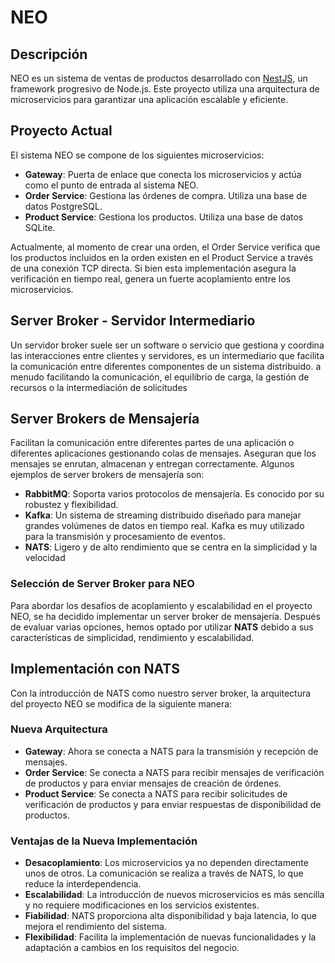 # NEO

## Descripción
NEO es un sistema de ventas de productos desarrollado con [NestJS](https://nestjs.com/), un framework progresivo de Node.js. Este proyecto utiliza una arquitectura de microservicios para garantizar una aplicación escalable y eficiente.

## Proyecto Actual
El sistema NEO se compone de los siguientes microservicios:
- **Gateway**: Puerta de enlace que conecta los microservicios y actúa como el punto de entrada al sistema NEO.
- **Order Service**: Gestiona las órdenes de compra. Utiliza una base de datos PostgreSQL.
- **Product Service**: Gestiona los productos. Utiliza una base de datos SQLite.

Actualmente, al momento de crear una orden, el Order Service verifica que los productos incluidos en la orden existen en el Product Service a través de una conexión TCP directa. Si bien esta implementación asegura la verificación en tiempo real, genera un fuerte acoplamiento entre los microservicios.

## Server Broker - Servidor Intermediario
Un servidor broker suele ser un software o servicio que gestiona y coordina las interacciones entre clientes y servidores, es un intermediario que facilita la comunicación entre diferentes componentes de un sistema distribuido. a menudo facilitando la comunicación, el equilibrio de carga, la gestión de recursos o la intermediación de solicitudes

## Server Brokers de Mensajería
Facilitan la comunicación entre diferentes partes de una aplicación o diferentes aplicaciones gestionando colas de mensajes. Aseguran que los mensajes se enrutan, almacenan y entregan correctamente. Algunos ejemplos de server brokers de mensajería son:
   - **RabbitMQ**: Soporta varios protocolos de mensajería. Es conocido por su robustez y flexibilidad.
   - **Kafka**: Un sistema de streaming distribuido diseñado para manejar grandes volúmenes de datos en tiempo real. Kafka es muy utilizado para la transmisión y procesamiento de eventos.
   - **NATS**: Ligero y de alto rendimiento que se centra en la simplicidad y la velocidad

### Selección de Server Broker para NEO
Para abordar los desafíos de acoplamiento y escalabilidad en el proyecto NEO, se ha decidido implementar un server broker de mensajería. Después de evaluar varias opciones, hemos optado por utilizar **NATS** debido a sus características de simplicidad, rendimiento y escalabilidad.

## Implementación con NATS
Con la introducción de NATS como nuestro server broker, la arquitectura del proyecto NEO se modifica de la siguiente manera:

### Nueva Arquitectura
- **Gateway**: Ahora se conecta a NATS para la transmisión y recepción de mensajes.
- **Order Service**: Se conecta a NATS para recibir mensajes de verificación de productos y para enviar mensajes de creación de órdenes.
- **Product Service**: Se conecta a NATS para recibir solicitudes de verificación de productos y para enviar respuestas de disponibilidad de productos.

### Ventajas de la Nueva Implementación
- **Desacoplamiento**: Los microservicios ya no dependen directamente unos de otros. La comunicación se realiza a través de NATS, lo que reduce la interdependencia.
- **Escalabilidad**: La introducción de nuevos microservicios es más sencilla y no requiere modificaciones en los servicios existentes.
- **Fiabilidad**: NATS proporciona alta disponibilidad y baja latencia, lo que mejora el rendimiento del sistema.
- **Flexibilidad**: Facilita la implementación de nuevas funcionalidades y la adaptación a cambios en los requisitos del negocio.